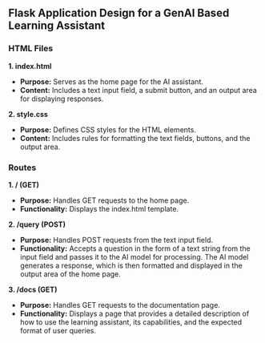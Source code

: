 ## Flask Application Design for a GenAI Based Learning Assistant

### HTML Files

**1. index.html**
- **Purpose:**  Serves as the home page for the AI assistant.
- **Content:** Includes a text input field, a submit button, and an output area for displaying responses.

**2. style.css**
- **Purpose:**  Defines CSS styles for the HTML elements.
- **Content:** Includes rules for formatting the text fields, buttons, and the output area.

### Routes

**1. / (GET)**
- **Purpose:**  Handles GET requests to the home page.
- **Functionality:** Displays the index.html template.

**2. /query (POST)**
- **Purpose:**  Handles POST requests from the text input field.
- **Functionality:** Accepts a question in the form of a text string from the input field and passes it to the AI model for processing. The AI model generates a response, which is then formatted and displayed in the output area of the home page.

**3. /docs (GET)**
- **Purpose:**  Handles GET requests to the documentation page.
- **Functionality:** Displays a page that provides a detailed description of how to use the learning assistant, its capabilities, and the expected format of user queries.